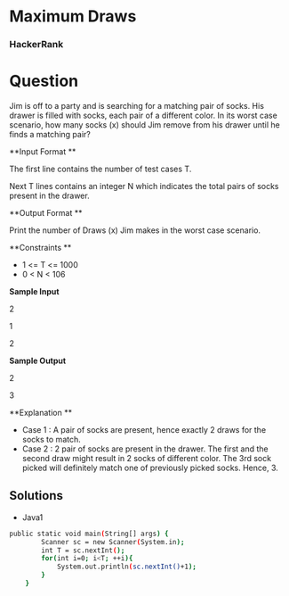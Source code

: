 # Maximum Draws

### HackerRank

# Question

Jim is off to a party and is searching for a matching pair of socks. His drawer is filled with socks, each pair of a different color. In its worst case scenario, how many socks (x) should Jim remove from his drawer until he finds a matching pair?

**Input Format **

The first line contains the number of test cases T. 

Next T lines contains an integer N which indicates the total pairs of socks present in the drawer.

**Output Format **

Print the number of Draws (x) Jim makes in the worst case scenario.

**Constraints **
* 1 <= T <= 1000
* 0 < N < 106

**Sample Input**

2

1

2

**Sample Output**

2

3

**Explanation **

* Case 1 : A pair of socks are present, hence exactly 2 draws for the socks to match. 
* Case 2 : 2 pair of socks are present in the drawer. The first and the second draw might result in 2 socks of different color. The 3rd sock picked will definitely match one of previously picked socks. Hence, 3.

## Solutions
* Java1
```bash
public static void main(String[] args) {
        Scanner sc = new Scanner(System.in);
        int T = sc.nextInt();
        for(int i=0; i<T; ++i){
            System.out.println(sc.nextInt()+1);
        } 
    }

```